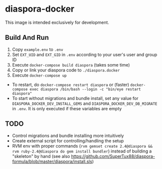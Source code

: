# diaspora-docker

This image is intended exclusively for development.

## Build And Run

1. Copy `example.env` to `.env`
1. Set `EXT_UID` and `EXT_GID` in `.env` according to your user's user and group ID
1. Execute `docker-compose build diaspora` (takes some time)
1. Copy or link your diaspora code to `./diaspora.docker`
1. Execute `docker-compose up`

- To restart, do `docker-compose restart diaspora` or (faster) `docker-compose exec diaspora /bin/bash --login -c "bin/eye restart diaspora"`
- To start without migrations and bundle install, set any value for `DIASPORA_DOCKER_DEV_INSTALL_GEMS` and `DIASPORA_DOCKER_DEV_DB_MIGRATE` in `.env`. It is only executed if these variables are empty

## TODO

- Control migrations and bundle installing more intuitively
- Create external script for controlling/handling the setup
- RVM env with proper commands (`rvm gemset create 2.4@diaspora && rvm ruby-2.4@diaspora do gem install bundler`) instead of building a "skeleton" by hand (see also https://github.com/SuperTux88/diaspora-formula/blob/master/diaspora/install.sls)

